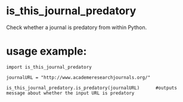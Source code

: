 # is_this_journal_predatory
Check whether a journal is predatory from within Python.


# usage example:
```
import is_this_journal_predatory 

journalURL = "http://www.academeresearchjournals.org/"

is_this_journal_predatory.is_predatory(journalURL)      #outputs message about whether the input URL is predatory
```
